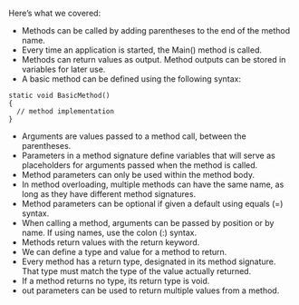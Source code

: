 Here’s what we covered:

- Methods can be called by adding parentheses to the end of the method name.
- Every time an application is started, the Main() method is called.
- Methods can return values as output. Method outputs can be stored in variables for later use.
- A basic method can be defined using the following syntax:

```
static void BasicMethod()
{
  // method implementation
}

```

- Arguments are values passed to a method call, between the parentheses.
- Parameters in a method signature define variables that will serve as placeholders for arguments passed when the method is called.
- Method parameters can only be used within the method body.
- In method overloading, multiple methods can have the same name, as long as they have different method signatures.
- Method parameters can be optional if given a default using equals (=) syntax.
- When calling a method, arguments can be passed by position or by name. If using names, use the colon (:) syntax.
- Methods return values with the return keyword.
- We can define a type and value for a method to return.
- Every method has a return type, designated in its method signature. That type must match the type of the value actually returned.
- If a method returns no type, its return type is void.
- out parameters can be used to return multiple values from a method.
